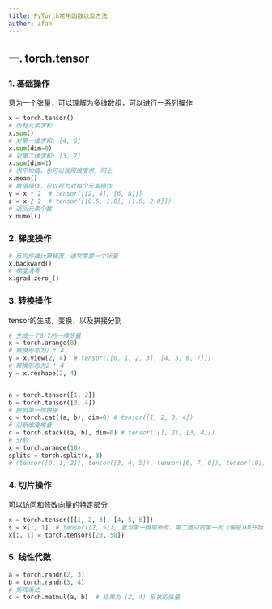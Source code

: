 ```yaml
---
title: PyTorch常用函数以及方法
author: zfan
---
```

## 一. torch.tensor
### 1. 基础操作
意为一个张量，可以理解为多维数组，可以进行一系列操作
```python
x = torch.tensor()
# 所有元素求和
x.sum()
# 对第一维求和: [4, 6]
x.sum(dim=0)
# 对第二维求和: [3, 7]
x.sum(dim=1)
# 求平均值，也可以按照维度求，同上
x.mean()
# 数值操作，可以视为对每个元素操作
y = x * 2  # tensor([[2, 4], [6, 8]])
z = x / 2  # tensor([[0.5, 1.0], [1.5, 2.0]])
# 返回元素个数
x.numel()
```

### 2. 梯度操作
```python
# 反向传播计算梯度，通常需要一个标量
x.backward()
# 梯度清零
x.grad.zero_()
```

### 3. 转换操作
tensor的生成，变换，以及拼接分割
```python
# 生成一个0-7的一维张量
x = torch.arange(8)  
# 转换形态为2 * 4
y = x.view(2, 4)  # tensor([[0, 1, 2, 3], [4, 5, 6, 7]])
# 转换形态为2 * 4
y = x.reshape(2, 4)


a = torch.tensor([1, 2])
b = torch.tensor([3, 4])
# 按照第一维拼接
c = torch.cat((a, b), dim=0) # tensor([1, 2, 3, 4])
# 沿新维度堆叠
c = torch.stack((a, b), dim=0) # tensor([[1, 2], [3, 4]])
# 分割
x = torch.arange(10)
splits = torch.split(x, 3)
# (tensor([0, 1, 2]), tensor([3, 4, 5]), tensor([6, 7, 8]), tensor([9]))
```

### 4. 切片操作
可以访问和修改向量的特定部分
```python
x = torch.tensor([[1, 2, 3], [4, 5, 6]])
s = x[:, 1]  # tensor([2, 5]), 意为第一维取所有，第二维只取第一列（编号从0开始）
x[:, 1] = torch.tensor([20, 50])
```

### 5. 线性代数
```python
a = torch.randn(2, 3)
b = torch.randn(3, 4)
# 矩阵乘法
c = torch.matmul(a, b)  # 结果为 (2, 4) 形状的张量

```